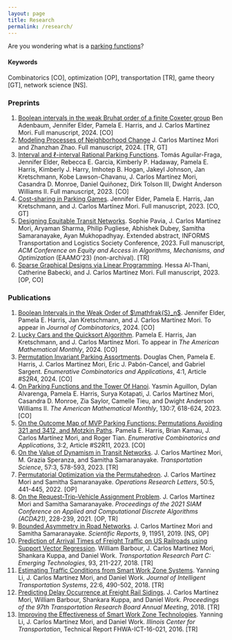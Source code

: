 ```yaml
---
layout: page
title: Research
permalink: /research/
---
```


Are you wondering what is a <a href="https://arxiv.org/abs/2404.15372">parking functions</a>?


#### Keywords

Combinatorics [CO], optimization [OP], transportation [TR], game theory [GT], network science [NS].

### Preprints

<ol>
	<li>
		<a href="https://arxiv.org/abs/2403.07989">Boolean intervals in the weak Bruhat order of a finite Coxeter group</a>
		Ben Adenbaum, Jennifer Elder, Pamela E. Harris, and J. Carlos Martínez Mori.
		Full manuscript, 2024.
		[CO]
	</li>
	<li>
		<a href="https://arxiv.org/abs/2401.03307">Modeling Processes of Neighborhood Change</a>
		J. Carlos Martínez Mori and Zhanzhan Zhao.
		Full manuscript, 2024.
		[TR, GT]
	</li>
	<li>
		<a href="https://arxiv.org/abs/2311.14055">Interval and ℓ-interval Rational Parking Functions</a>.
		Tomás Aguilar-Fraga, Jennifer Elder, Rebecca E. Garcia, Kimberly P. Hadaway, Pamela E. Harris, Kimberly J. Harry, Imhotep B. Hogan, Jakeyl Johnson, Jan Kretschmann, Kobe Lawson-Chavanu, J. Carlos Martínez Mori, Casandra D. Monroe, Daniel Quiñonez, Dirk Tolson III, Dwight Anderson Williams II.
		Full manuscript, 2023.
		[CO]
  	</li>
	<li>
		<a href="https://arxiv.org/abs/2309.12265">Cost-sharing in Parking Games</a>.
		Jennifer Elder, Pamela E. Harris, Jan Kretschmann, and J. Carlos Martínez Mori.
		Full manuscript, 2023.
		[CO, GT]
  	</li>
	<li>
		<a href="https://arxiv.org/abs/2212.12007">Designing Equitable Transit Networks</a>. 
		Sophie Pavia, J. Carlos Martínez Mori, Aryaman Sharma, Philip Pugliese, Abhishek Dubey, Samitha Samaranayake, Ayan Mukhopadhyay. Extended abstract, INFORMS Transportation and Logistics Society Conference, 2023. 
		Full manuscript, <i>ACM Conference on Equity and Access in Algorithms, Mechanisms, and Optimization</i> (EAAMO'23) (non-archival).
		[TR]
	</li>
	<li>
		<a href="https://arxiv.org/abs/2309.00765"> Sparse Graphical Designs via Linear Programming</a>. 
		Hessa Al-Thani, Catherine Babecki, and J. Carlos Martínez Mori.
		Full manuscript, 2023. 
		[OP, CO]
	</li>
</ol>


### Publications

<ol>
	<li>
		<a href="https://arxiv.org/abs/2306.14734">Boolean Intervals in the Weak Order of $\mathfrak{S}_n$</a>.
		Jennifer Elder, Pamela E. Harris, Jan Kretschmann, and J. Carlos Martínez Mori.
		To appear in <i>Journal of Combinatorics</i>, 2024.
		[CO]
  	</li>
	<li>
		<a href="https://arxiv.org/abs/2306.13065">Lucky Cars and the Quicksort Algorithm</a>. 
		Pamela E. Harris, Jan Kretschmann, and J. Carlos Martínez Mori.
		To appear in <i>The American Mathematical Monthly</i>, 2024.
		[CO]
	</li>
	<li>
		<a href="https://doi.org/10.54550/ECA2024V4S1R4">Permutation Invariant Parking Assortments</a>.
		Douglas Chen, Pamela E. Harris, J. Carlos Martínez Mori, Eric J. Pabón-Cancel, and Gabriel Sargent.
		<i>Enumerative Combinatorics and Applications</i>, 4:1, Article #S2R4, 2024.
  		[CO]
	</li>
	<li>
		<a href="https://doi.org/10.1080/00029890.2023.2206311">On Parking Functions and the Tower Of Hanoi</a>.
		Yasmin Aguillon, Dylan Alvarenga, Pamela E. Harris, Surya Kotapati, J. Carlos Martínez Mori, Casandra D. Monroe, Zia Saylor, Camelle Tieu, and Dwight Anderson Williams II.
		<i>The American Mathematical Monthly</i>, 130:7, 618-624, 2023.
  		[CO]
	</li>
 	<li>
		<a href="https://doi.org/10.54550/ECA2023V3S2R11">On the Outcome Map of MVP Parking Functions: Permutations Avoiding 321 and 3412, and Motzkin Paths</a>.
		Pamela E. Harris, Brian Kamau, J. Carlos Martínez Mori, and Roger Tian.
		<i>Enumerative Combinatorics and Applications</i>, 3:2, Article #S2R11, 2023.
  		[CO]
    	</li>
	<li>
		<a href="https://doi.org/10.1287/trsc.2022.1193">On the Value of Dynamism in Transit Networks</a>.
		J. Carlos Martínez Mori, M. Grazia Speranza, and Samitha Samaranayake.
		<i>Transportation Science</i>, 57:3, 578-593, 2023.
  		[TR]
	</li>
	<li>
		<a href="https://doi.org/10.1016/j.orl.2022.06.008">Permutatorial Optimization via the Permutahedron</a>. 
		J. Carlos Martínez Mori and Samitha Samaranayake.
		<i>Operations Research Letters</i>, 50:5, 441-445, 2022. 
		[OP]
	</li>
	<li>
		<a href="https://doi.org/10.1137/1.9781611976830.21">On the Request-Trip-Vehicle Assignment Problem</a>. 
		J. Carlos Martínez Mori and Samitha Samaranayake. 
		<i>Proceedings of the 2021 SIAM Conference on Applied and Computational Discrete Algorithms (ACDA21)</i>, 228-239, 2021.
		[OP, TR]
	</li>
 	<li>
		<a href="https://doi.org/10.1038/s41598-019-48463-z">Bounded Asymmetry in Road Networks</a>.
		J. Carlos Martínez Mori and Samitha Samaranayake. 
		<i>Scientific Reports</i>, 9, 11951, 2019.
  		[NS, OP]
	</li>
	<li>
		<a href="https://doi.org/10.1016/j.trc.2018.05.019">Prediction of Arrival Times of Freight Traffic on US Railroads using Support Vector Regression</a>. 
		William Barbour, J. Carlos Martínez Mori, Shankara Kuppa, and Daniel Work.
		<i>Transportation Research Part C: Emerging Technologies</i>, 93, 211-227, 2018.
  		[TR]
	</li>
	<li>
		<a href="https://doi.org/10.1080/15472450.2018.1438274">Estimating Traffic Conditions from Smart Work Zone Systems</a>.
		Yanning Li, J. Carlos Martínez Mori, and Daniel Work.
		<i>Journal of Intelligent Transportation Systems</i>, 22:6, 490-502, 2018.
  		[TR]
	</li>
	<li>
		<a href="https://trid.trb.org/view/1496714">Predicting Delay Occurrence at Freight Rail Sidings</a>.
		J. Carlos Martínez Mori, William Barbour, Shankara Kuppa, and Daniel Work.
		<i>Proceedings of the 97th Transportation Research Board Annual Meeting</i>, 2018.
  		[TR]
	</li>
	<li>
		<a href="https://apps.ict.illinois.edu/projects/getfile.asp?id=5074">Improving the Effectiveness of Smart Work Zone Technologies</a>.
		Yanning Li, J. Carlos Martínez Mori, and Daniel Work.
		<i>Illinois Center for Transportation</i>, Technical Report FHWA-ICT-16-021, 2016.
  		[TR]
	</li>
</ol>
